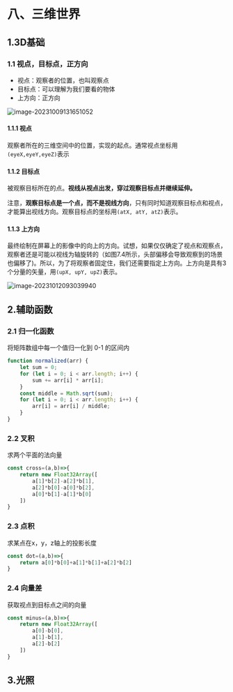 # 八、三维世界

## 1.3D基础

### 1.1 视点，目标点，正方向

- 视点：观察者的位置，也叫观察点
- 目标点：可以理解为我们要看的物体
- 上方向：正方向           

![image-20231009131651052](https://gitee.com/xarzhi/picture/raw/master/img/image-20231009131651052.png)

#### 1.1.1 视点

观察者所在的三维空间中的位置，实现的起点。通常视点坐标用`(eyeX,eyeY,eyeZ)`表示

#### 1.1.2 目标点

被观察目标所在的点。**视线从视点出发，穿过观察目标点并继续延伸。**

注意，**观察目标点是一个点，而不是视线方向**，只有同时知道观察目标点和视点，才能算出视线方向。观察目标点的坐标用`(atX, atY, atZ)`表示。

#### 1.1.3 上方向

最终绘制在屏幕上的影像中的向上的方向。试想，如果仅仅确定了视点和观察点，观察者还是可能以视线为轴旋转的（如图7.4所示，头部偏移会导致观察到的场景也偏移了)。所以，为了将观察者固定住，我们还需要指定上方向。上方向是具有3个分量的矢量，用`(upX, upY, upZ)`表示。

![image-20231012093039940](https://gitee.com/xarzhi/picture/raw/master/img/image-20231012093039940.png)

## 2.辅助函数

### 2.1 归一化函数

将矩阵数组中每一个值归一化到 0-1 的区间内

```js
function normalized(arr) {
    let sum = 0;
    for (let i = 0; i < arr.length; i++) {
        sum += arr[i] * arr[i];
    }
    const middle = Math.sqrt(sum);
    for (let i = 0; i < arr.length; i++) {
        arr[i] = arr[i] / middle;
    }
}
```

### 2.2 叉积

求两个平面的法向量

```js
const cross=(a,b)=>{
    return new Float32Array([
        a[1]*b[2]-a[2]*b[1],
        a[2]*b[0]-a[0]*b[2],
        a[0]*b[1]-a[1]*b[0]
    ])
}
```

### 2.3 点积

求某点在x，y，z轴上的投影长度

```js
const dot=(a,b)=>{
    return a[0]*b[0]+a[1]*b[1]+a[2]*b[2]
}
```



### 2.4 向量差

获取视点到目标点之间的向量

```js
const minus=(a,b)=>{
    return new Float32Array([
        a[0]-b[0],
        a[1]-b[1],
        a[2]-b[2]
    ])
}
```



## 3.光照

